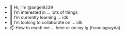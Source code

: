 - 👋 Hi, I’m @angel9239
- 👀 I’m interested in ... lots of things 
- 🌱 I’m currently learning ... idk
- 💞️ I’m looking to collaborate on ... idk 
- 📫 How to reach me ... here or on my ig (franciagrayda)

<!---
angel9239/angel9239 is a ✨ special ✨ repository because its `README.md` (this file) appears on your GitHub profile.
You can click the Preview link to take a look at your changes.
--->
